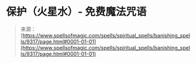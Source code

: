 <!--yml

category: 未分类

date: 2024-06-12 18:45:16

-->

# 保护（火星水）- 免费魔法咒语

> 来源：[https://www.spellsofmagic.com/spells/spiritual_spells/banishing_spells/9317/page.html#0001-01-01](https://www.spellsofmagic.com/spells/spiritual_spells/banishing_spells/9317/page.html#0001-01-01)
